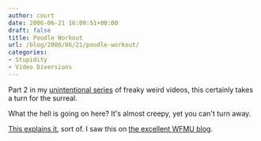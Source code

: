 ```yaml
---
author: court
date: 2006-06-21 16:09:51+00:00
draft: false
title: Poodle Workout
url: /blog/2006/06/21/poodle-workout/
categories:
- Stupidity
- Video Diversions
---
```


Part 2 in my [unintentional series](http://www.vallentyne.com/blog/archives/2006/06/truth_in_advert.html) of freaky weird videos, this certainly takes a turn for the surreal.

What the hell is going on here?  It's almost creepy, yet you can't turn away.



[This explains it](http://en.wikipedia.org/wiki/Marika_Takahashi's_Fitness_Video_For_Being_Appraised_as_an_%22Ex-fat_Girl%22), sort of.  I saw this on [the excellent WFMU blog](http://blog.wfmu.org/freeform/2006/06/two_extremely_w.html).
